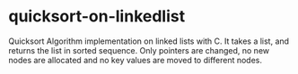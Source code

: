 # quicksort-on-linkedlist
Quicksort Algorithm implementation on linked lists with C. It takes a list, and returns the list in sorted sequence. Only pointers are changed, no new nodes are allocated and no key values are moved to different nodes.
